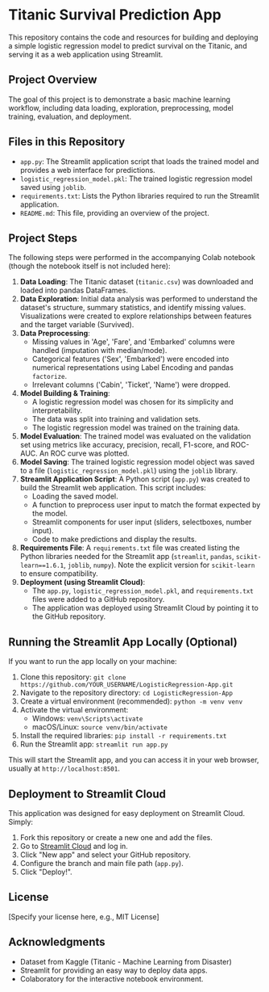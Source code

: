 # Titanic Survival Prediction App

This repository contains the code and resources for building and deploying a simple logistic regression model to predict survival on the Titanic, and serving it as a web application using Streamlit.

## Project Overview

The goal of this project is to demonstrate a basic machine learning workflow, including data loading, exploration, preprocessing, model training, evaluation, and deployment.

## Files in this Repository

*   `app.py`: The Streamlit application script that loads the trained model and provides a web interface for predictions.
*   `logistic_regression_model.pkl`: The trained logistic regression model saved using `joblib`.
*   `requirements.txt`: Lists the Python libraries required to run the Streamlit application.
*   `README.md`: This file, providing an overview of the project.

## Project Steps

The following steps were performed in the accompanying Colab notebook (though the notebook itself is not included here):

1.  **Data Loading**: The Titanic dataset (`titanic.csv`) was downloaded and loaded into pandas DataFrames.
2.  **Data Exploration**: Initial data analysis was performed to understand the dataset's structure, summary statistics, and identify missing values. Visualizations were created to explore relationships between features and the target variable (Survived).
3.  **Data Preprocessing**:
    *   Missing values in 'Age', 'Fare', and 'Embarked' columns were handled (imputation with median/mode).
    *   Categorical features ('Sex', 'Embarked') were encoded into numerical representations using Label Encoding and pandas `factorize`.
    *   Irrelevant columns ('Cabin', 'Ticket', 'Name') were dropped.
4.  **Model Building & Training**:
    *   A logistic regression model was chosen for its simplicity and interpretability.
    *   The data was split into training and validation sets.
    *   The logistic regression model was trained on the training data.
5.  **Model Evaluation**: The trained model was evaluated on the validation set using metrics like accuracy, precision, recall, F1-score, and ROC-AUC. An ROC curve was plotted.
6.  **Model Saving**: The trained logistic regression model object was saved to a file (`logistic_regression_model.pkl`) using the `joblib` library.
7.  **Streamlit Application Script**: A Python script (`app.py`) was created to build the Streamlit web application. This script includes:
    *   Loading the saved model.
    *   A function to preprocess user input to match the format expected by the model.
    *   Streamlit components for user input (sliders, selectboxes, number input).
    *   Code to make predictions and display the results.
8.  **Requirements File**: A `requirements.txt` file was created listing the Python libraries needed for the Streamlit app (`streamlit`, `pandas`, `scikit-learn==1.6.1`, `joblib`, `numpy`). Note the explicit version for `scikit-learn` to ensure compatibility.
9.  **Deployment (using Streamlit Cloud)**:
    *   The `app.py`, `logistic_regression_model.pkl`, and `requirements.txt` files were added to a GitHub repository.
    *   The application was deployed using Streamlit Cloud by pointing it to the GitHub repository.

## Running the Streamlit App Locally (Optional)

If you want to run the app locally on your machine:

1.  Clone this repository: `git clone https://github.com/YOUR_USERNAME/LogisticRegression-App.git`
2.  Navigate to the repository directory: `cd LogisticRegression-App`
3.  Create a virtual environment (recommended): `python -m venv venv`
4.  Activate the virtual environment:
    *   Windows: `venv\Scripts\activate`
    *   macOS/Linux: `source venv/bin/activate`
5.  Install the required libraries: `pip install -r requirements.txt`
6.  Run the Streamlit app: `streamlit run app.py`

This will start the Streamlit app, and you can access it in your web browser, usually at `http://localhost:8501`.

## Deployment to Streamlit Cloud

This application was designed for easy deployment on Streamlit Cloud. Simply:

1.  Fork this repository or create a new one and add the files.
2.  Go to [Streamlit Cloud](https://share.streamlit.io/) and log in.
3.  Click "New app" and select your GitHub repository.
4.  Configure the branch and main file path (`app.py`).
5.  Click "Deploy!".

## License

[Specify your license here, e.g., MIT License]

## Acknowledgments

*   Dataset from Kaggle (Titanic - Machine Learning from Disaster)
*   Streamlit for providing an easy way to deploy data apps.
*   Colaboratory for the interactive notebook environment.
